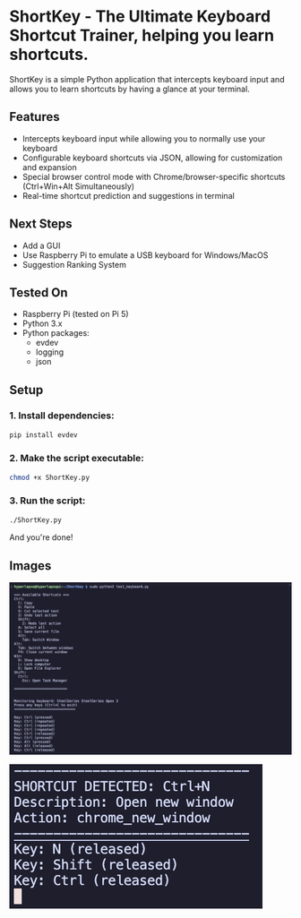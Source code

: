 # ShortKey - The Ultimate Keyboard Shortcut Trainer, helping you learn shortcuts.

ShortKey is a simple Python application that intercepts keyboard input and allows you to learn shortcuts by having a glance at your terminal.
## Features

- Intercepts keyboard input while allowing you to normally use your keyboard
- Configurable keyboard shortcuts via JSON, allowing for customization and expansion
- Special browser control mode with Chrome/browser-specific shortcuts (Ctrl+Win+Alt Simultaneously)
- Real-time shortcut prediction and suggestions in terminal

## Next Steps

- Add a GUI
- Use Raspberry Pi to emulate a USB keyboard for Windows/MacOS
- Suggestion Ranking System

## Tested On

- Raspberry Pi (tested on Pi 5)
- Python 3.x
- Python packages:
  - evdev
  - logging
  - json

## Setup

### 1. Install dependencies:

```bash
pip install evdev
```

### 2. Make the script executable:

```bash
chmod +x ShortKey.py
```

### 3. Run the script:

```bash
./ShortKey.py
```

And you're done!

## Images

![Image 1](./images/image1.png)

![Image 2](./images/image2.png)

